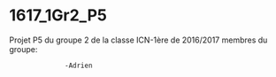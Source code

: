 # 1617_1Gr2_P5
Projet P5 du groupe 2 de la classe ICN-1ère de 2016/2017
membres du groupe:
    
	              -Adrien
